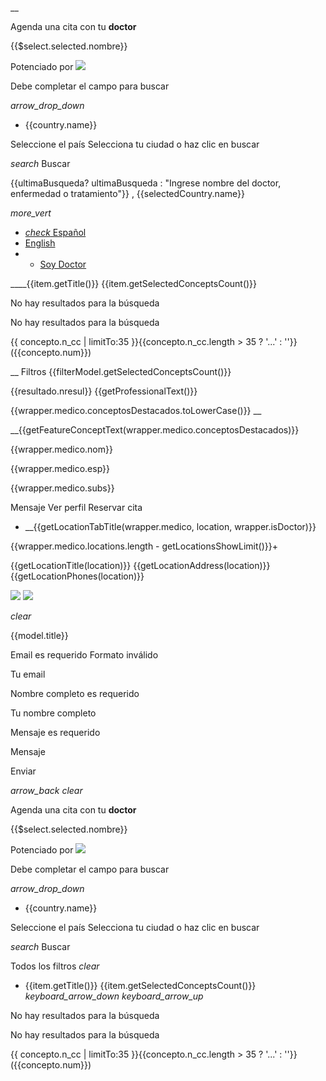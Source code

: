 [ ]({{urlCompany}})

__[ ]({{urlCompany}})

Agenda una cita con tu **doctor**

{{$select.selected.nombre}}

Potenciado por ![](https://aspstatic.com/Content/Images/cliniweb-logo.svg)

Debe completar el campo para buscar

_arrow_drop_down_

  * {{country.name}} 

Seleccione el país Selecciona tu ciudad o haz clic en buscar

_search_ Buscar

{{ultimaBusqueda? ultimaBusqueda : "Ingrese nombre del doctor, enfermedad o
tratamiento"}} , {{selectedCountry.name}}

_more_vert_

  * [ _check_ Español ](/Home/SetCulture?culture=es-PA&returnUrl=%2Fes%2Fbuscar)
  * [ English ](/Home/SetCulture?culture=en-US&returnUrl=%2Fes%2Fbuscar)
  *   * [Soy Doctor](https://www.cliniweb.com/Doctor)

____{{item.getTitle()}} {{item.getSelectedConceptsCount()}}

No hay resultados para la búsqueda

No hay resultados para la búsqueda

{{ concepto.n_cc | limitTo:35 }}{{concepto.n_cc.length > 35 ? '...' : ''}} ({{concepto.num}})

__ Filtros {{filterModel.getSelectedConceptsCount()}}

{{resultado.nresul}} {{getProfessionalText()}}

{{wrapper.medico.conceptosDestacados.toLowerCase()}} __

__{{getFeatureConceptText(wrapper.medico.conceptosDestacados)}}

{{wrapper.medico.nom}}

{{wrapper.medico.esp}}

{{wrapper.medico.subs}}

Mensaje Ver perfil Reservar cita

  * __{{getLocationTabTitle(wrapper.medico, location, wrapper.isDoctor)}}

{{wrapper.medico.locations.length - getLocationsShowLimit()}}+

{{getLocationTitle(location)}}  {{getLocationAddress(location)}}
{{getLocationPhones(location)}}

![](https://aspstatic.com/Content/Images/registro-card-visa.svg)
![](https://aspstatic.com/Content/Images/registro-master.svg)

_clear_

{{model.title}}

Email es requerido Formato inválido

Tu email

Nombre completo es requerido

Tu nombre completo

Mensaje es requerido

Mensaje

Enviar

_arrow_back_ _clear_

Agenda una cita con tu **doctor**

{{$select.selected.nombre}}

Potenciado por ![](https://aspstatic.com/Content/Images/cliniweb-logo.svg)

Debe completar el campo para buscar

_arrow_drop_down_

  * {{country.name}} 

Seleccione el país Selecciona tu ciudad o haz clic en buscar

_search_ Buscar

Todos los filtros  _clear_

  * {{item.getTitle()}} {{item.getSelectedConceptsCount()}} _keyboard_arrow_down_ _keyboard_arrow_up_

No hay resultados para la búsqueda

No hay resultados para la búsqueda

{{ concepto.n_cc | limitTo:35 }}{{concepto.n_cc.length > 35 ? '...' : ''}} ({{concepto.num}})

